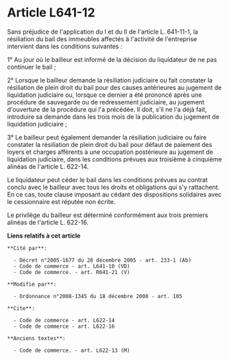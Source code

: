 # Article L641-12

Sans préjudice de l'application du I et du II de l'article L. 641-11-1, la résiliation du bail des immeubles affectés à
l'activité de l'entreprise intervient dans les conditions suivantes : 

1° Au jour où le bailleur est informé de la décision du liquidateur de ne pas continuer le bail ; 

2° Lorsque le bailleur demande la résiliation judiciaire ou fait constater la résiliation de plein droit du bail pour des
causes antérieures au jugement de liquidation judiciaire ou, lorsque ce dernier a été prononcé après une procédure de
sauvegarde ou de redressement judiciaire, au jugement d'ouverture de la procédure qui l'a précédée. Il doit, s'il ne l'a déjà
fait, introduire sa demande dans les trois mois de la publication du jugement de liquidation judiciaire ; 

3° Le bailleur peut également demander la résiliation judiciaire ou faire constater la résiliation de plein droit du bail
pour défaut de paiement des loyers et charges afférents à une occupation postérieure au jugement de liquidation judiciaire,
dans les conditions prévues aux troisième à cinquième alinéas de l'article L. 622-14. 

Le liquidateur peut céder le bail dans les conditions prévues au contrat conclu avec le bailleur avec tous les droits et
obligations qui s'y rattachent. En ce cas, toute clause imposant au cédant des dispositions solidaires avec le cessionnaire
est réputée non écrite. 

Le privilège du bailleur est déterminé conformément aux trois premiers alinéas de l'article L. 622-16.

**Liens relatifs à cet article**

	**Cité par**:

	  - Décret n°2005-1677 du 28 décembre 2005 - art. 233-1 (Ab)
	  - Code de commerce - art. L641-10 (VD)
	  - Code de commerce. - art. R641-21 (V)

	**Modifié par**:

	  - Ordonnance n°2008-1345 du 18 décembre 2008 - art. 105

	**Cite**:

	  - Code de commerce - art. L622-14
	  - Code de commerce - art. L622-16

	**Anciens textes**:

	  - Code de commerce. - art. L622-13 (M)
